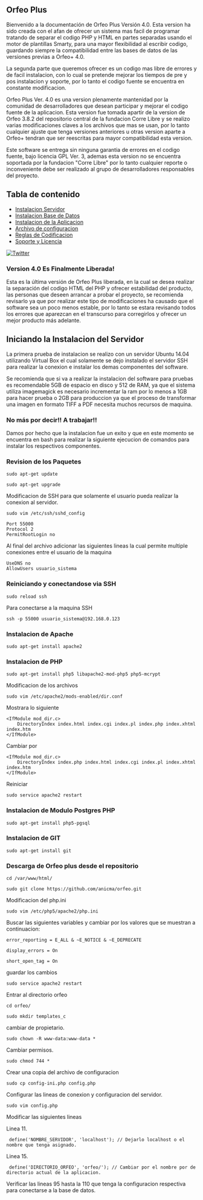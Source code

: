 ## Orfeo Plus

Bienvenido a la documentaci&oacute;n de Orfeo Plus Versi&oacute;n 4.0. Esta version ha sido creada con el afan de ofrecer un sistema mas facil de programar tratando de separar el codigo PHP y HTML en partes separadas usando el motor de plantillas Smarty, para una mayor flexibilidad al escribir codigo, guardando siempre la compatibilidad entre las bases de datos de las versiones previas a Orfeo+ 4.0.

La segunda parte que queremos ofrecer es un codigo mas libre de errores y de facil instalacion, con lo cual se pretende mejorar los tiempos de pre y pos instalacion y soporte, por lo tanto el codigo fuente se encuentra en constante modificacion.

Orfeo Plus Ver. 4.0 es una version plenamente mantenidad por la comunidad de desarrolladores que desean participar y mejorar el codigo fuente de la aplicacion. Esta version fue tomada apartir de la version de Orfeo 3.8.2 del repositorio central de la fundacion Corre Libre y se realizo varias modificaciones claves a los archivos que mas se usan, por lo tanto cualquier ajuste que tenga versiones anteriores u otras version aparte a Orfeo+ tendran que ser reescritas para mayor compatibilidad esta version.

Este software se entrega sin ninguna garantia de errores en el codigo fuente, bajo licencia GPL Ver. 3, ademas esta version no se encuentra soportada por la fundacion "Corre Libre" por lo tanto cualquier reporte o inconveniente debe ser realizado al grupo de desarrolladores responsables del proyecto.

## Tabla de contenido

* [Instalacion Servidor](#iniciando-la-instalacion-del-servidor)
* [Instalacion Base de Datos](#routing-engine)
* [Instalacion de la Aplicacion](#framework-variables)
* [Archivo de configuracion](#views-and-templates)
* [Reglas de Codificacion](#views-and-templates)
* [Soporte y Licencia](#databases)

[![Twitter](ui/images/twitter.png)](https://twitter.com/cmauricio4u)

### Version 4.0 Es Finalmente Liberada!

Esta es la &uacute;ltima versi&oacute;n de Orfeo Plus liberada, en la cual se desea realizar la separaci&oacute;n del codigo HTML del PHP y ofrecer estabilidad del producto, las personas que deseen arrancar a probar el proyecto, se recomienda revisarlo ya que por realizar este tipo de modificaciones ha causado que el software sea un poco menos estable, por lo tanto se estara revisando todos los errores que aparezcan en el transcurso para corregirlos y ofrecer un mejor producto m&aacute;s adelante.

## Iniciando la Instalacion del Servidor

La primera prueba de instalacion se realizo con un servidor Ubuntu 14.04 utilizando Virtual Box el cual solamente se dejo instalado el servidor SSH para realizar la conexion e instalar los demas componentes del software. 

Se recomienda que si va a realizar la instalacion del software para pruebas es recomendable 5GB de espacio en disco y 512 de RAM, ya que el sistema utiliza imagemagick es necesario incrementar la ram por lo menos a 1GB para hacer prueba o 2GB para produccion ya que el proceso de transformar una imagen en formato TIFF a PDF necesita muchos recursos de maquina.

### No m&aacute;s por decir!! A trabajar!!

Damos por hecho que la instalacion fue un exito y que en este momento se encuentra en bash para realizar la siguiente ejecucion de comandos para instalar los respectivos componentes.

### Revision de los Paquetes

```
sudo apt-get update
```

```
sudo apt-get upgrade
```

Modificacion de SSH para que solamente el usuario pueda realizar la conexion al servidor.

```
sudo vim /etc/ssh/sshd_config
```

```
Port 55000
Protocol 2
PermitRootLogin no
```

Al final del archivo adicionar las siguientes lineas la cual permite multiple conexiones entre el usuario de la maquina

```
UseDNS no
AllowUsers usuario_sistema
```

### Reiniciando y conectandose via SSH
```
sudo reload ssh
```
Para conectarse a la maquina SSH
```
ssh -p 55000 usuario_sistema@192.168.0.123
```
### Instalacion de Apache

```
sudo apt-get install apache2
```

### Instalacion de PHP

```
sudo apt-get install php5 libapache2-mod-php5 php5-mcrypt
```

Modificacion de los archivos

```
sudo vim /etc/apache2/mods-enabled/dir.conf
```

Mostrara lo siguiente
```
<IfModule mod_dir.c>
    DirectoryIndex index.html index.cgi index.pl index.php index.xhtml index.htm
</IfModule>
```

Cambiar por
```
<IfModule mod_dir.c>
    DirectoryIndex index.php index.html index.cgi index.pl index.xhtml index.htm
</IfModule>
```

Reiniciar
```
sudo service apache2 restart
```

### Instalacion de Modulo Postgres PHP

```
sudo apt-get install php5-pgsql
```

### Instalacion de GIT

```
sudo apt-get install git
```

### Descarga de Orfeo plus desde el repositorio

```
cd /var/www/html/
```

```
sudo git clone https://github.com/anicma/orfeo.git
```

Modificacion del php.ini

```
sudo vim /etc/php5/apache2/php.ini
```

Buscar las siguientes variables y cambiar por los valores que se muestran a continuacion:

```
error_reporting = E_ALL & ~E_NOTICE & ~E_DEPRECATE
```
```
display_errors = On
```
```
short_open_tag = On
```
guardar los cambios
```
sudo service apache2 restart
```
Entrar al directorio orfeo
```
cd orfeo/
```
```
sudo mkdir templates_c
```
cambiar de propietario.

```
sudo chown -R www-data:www-data *
```

Cambiar permisos.
```
sudo chmod 744 *
```
Crear una copia del archivo de configuracion
```
sudo cp config-ini.php config.php
```
Configurar las lineas de conexion y configuracion del servidor.
```
sudo vim config.php
```

Modificar las siguientes lineas

Linea 11.
```
 define('NOMBRE_SERVIDOR', 'localhost'); // Dejarlo localhost o el nombre que tenga asignado.
```
 Linea 15.
```
 define('DIRECTORIO_ORFEO', 'orfeo/'); // Cambiar por el nombre por de directorio actual de la aplicacion.
```
Verificar las lineas 95 hasta la 110 que tenga la configuracion respectiva para conectarse a la base de datos.

